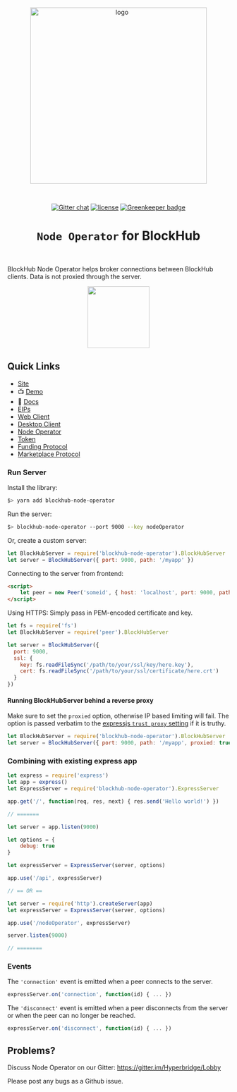 <div align="center">
  <br>

  <a href="https://hyperbridge.org/"><img src="https://hyperbridge.org/img/blockhub-logotype-color.svg" width="400" alt="logo"></a>

  <br>

  [![Gitter chat](https://img.shields.io/gitter/room/TechnologyAdvice/Stardust.svg)](https://gitter.im/Hyperbridge/Lobby) [![license](https://img.shields.io/hexpm/l/plug.svg)](https://github.com/hyperbridge/blockhub-web-client/blob/master/LICENSE.md) [![Greenkeeper badge](https://badges.greenkeeper.io/hyperbridge/blockhub-node-operator.svg)](https://greenkeeper.io/)

  <h1><code>Node Operator</code> for BlockHub</h1>
</div>

<br>

BlockHub Node Operator helps broker connections between BlockHub clients. Data is not proxied through the server.

<div align="center">
  <a href="https://www.heroku.com/deploy/?template=https://github.com/hyperbridge/blockhub-node-operator"><img src="https://www.herokucdn.com/deploy/button.png" width="140" alt=""></a>
</div>


## Quick Links

- [Site](http://blockhub.gg/)
- 📺 [Demo](http://beta.blockhub.gg/)
- 📖 [Docs](http://docs.hyperbridge.org/blockhub)
- [EIPs](https://github.com/hyperbridge/EIPs)
- [Web Client](https://github.com/hyperbridge/blockhub-web-client)
- [Desktop Client](https://github.com/hyperbridge/blockhub-desktop-client)
- [Node Operator](https://github.com/hyperbridge/blockhub-node-operator)
- [Token](https://github.com/hyperbridge/token)
- [Funding Protocol](https://github.com/hyperbridge/funding-protocol)
- [Marketplace Protocol](https://github.com/hyperbridge/marketplace-protocol)


### Run Server

Install the library:

```bash
$> yarn add blockhub-node-operator
```

Run the server:

```bash
$> blockhub-node-operator --port 9000 --key nodeOperator
```

Or, create a custom server:

```js
let BlockHubServer = require('blockhub-node-operator').BlockHubServer
let server = BlockHubServer({ port: 9000, path: '/myapp' })
```

Connecting to the server from frontend:

```html
<script>
    let peer = new Peer('someid', { host: 'localhost', port: 9000, path: '/myapp' })
</script>
```

Using HTTPS: Simply pass in PEM-encoded certificate and key.

```js
let fs = require('fs')
let BlockHubServer = require('peer').BlockHubServer

let server = BlockHubServer({
  port: 9000,
  ssl: {
    key: fs.readFileSync('/path/to/your/ssl/key/here.key'),
    cert: fs.readFileSync('/path/to/your/ssl/certificate/here.crt')
  }
})
```

#### Running BlockHubServer behind a reverse proxy

Make sure to set the `proxied` option, otherwise IP based limiting will fail.
The option is passed verbatim to the
[expressjs `trust proxy` setting](http://expressjs.com/4x/api.html#app-settings)
if it is truthy.

```js
let BlockHubServer = require('blockhub-node-operator').BlockHubServer
let server = BlockHubServer({ port: 9000, path: '/myapp', proxied: true })
```

### Combining with existing express app

```js
let express = require('express')
let app = express()
let ExpressServer = require('blockhub-node-operator').ExpressServer

app.get('/', function(req, res, next) { res.send('Hello world!') })

// =======

let server = app.listen(9000)

let options = {
    debug: true
}

let expressServer = ExpressServer(server, options)

app.use('/api', expressServer)

// == OR ==

let server = require('http').createServer(app)
let expressServer = ExpressServer(server, options)

app.use('/nodeOperator', expressServer)

server.listen(9000)

// ========
```

### Events

The `'connection'` event is emitted when a peer connects to the server.

```js
expressServer.on('connection', function(id) { ... })
```

The `'disconnect'` event is emitted when a peer disconnects from the server or
when the peer can no longer be reached.

```js
expressServer.on('disconnect', function(id) { ... })
```

## Problems?

Discuss Node Operator on our Gitter:
https://gitter.im/Hyperbridge/Lobby

Please post any bugs as a Github issue.
